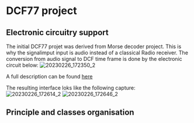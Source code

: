 # DCF77 project

## Electronic circuitry support
The initial DCF77 projet was derived from Morse decoder project. This is why the signalimput input is audio instead of a classical Radio receiver.
The conversion from audio signal to DCF time frame is done by the electronic circuit below:
![20230226_172350_2](https://user-images.githubusercontent.com/42316927/221709600-1b78c7c0-0df0-41c3-9248-b68183eaae2d.jpg)

A full description can be found [here](https://github.com/xiansnn/hardware-projects/tree/main/audio%20envelope%20electronic%20circuitry)

The resulting interface loks like the following capture:
![20230226_172614_2](https://user-images.githubusercontent.com/42316927/221709961-d8857d14-dbc3-41c4-834a-44c6162ff193.jpg)
![20230226_172646_2](https://user-images.githubusercontent.com/42316927/221709967-2bf96410-805c-491a-85c8-ea6f5a0c451e.jpg)

## Principle and classes organisation
